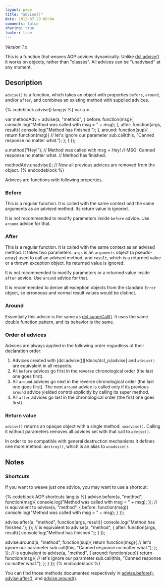 ```yaml
---
layout: page
title: "advise()"
date: 2012-07-29 00:04
comments: false
sharing: true
footer: true
---
```


*Version 1.x*

This is a function that weaves AOP advices dynamically. Unlike [dcl.advise()](../dcl_js/advise)
it works on objects, rather than "classes". All advices can be "unadvised" at any moment.

## Description

`advise()` is a function, which takes an object with properties `before`, `around`, and/or `after`, and
combines an existing method with supplied advices.

{% codeblock advise() lang:js %}
var a = ...

var methodAdv = advise(a, "method", {
  before: function(msg){
    console.log("Method was called with msg = " + msg);
  },
  after: function(args, result){
    console.log("Method has finished.");
  },
  around: function(sup){
    return function(msg){
      // let's ignore our parameter
      sub.call(this, "Canned response no matter what.");
    };
  }
});

a.method("Hey!");
// Method was called with msg = Hey!
// MSG: Canned response no matter what.
// Method has finished.

methodAdv.unadvise();
// Now all previous advices are removed from the object.
{% endcodeblock %}

Advices are functions with following properties.

### Before

This is a regular function. It is called with the same context and the same arguments as an advised method.
Its return value is ignored.

It is not recommended to modify parameters inside `before` advice. Use `around` advice for that.

### After

This is a regular function. It is called with the same context as an advised method. It takes two parameters: `args` is
an `arguments` object (a pseudo-array) used to call an advised method, and `result`, which is a returned value or
a thrown exception object. Its returned value is ignored.

It is not recommended to modify parameters or a returned value inside `after` advice. Use `around` advice for that.

It is recommended to derive all exception objects from the standard `Error` object, so erroneous and normal
result values would be distinct.

### Around

Essentially this advice is the same as [dcl.superCall()](../mini_js/supercall). It uses the same double
function pattern, and its behavior is the same.

### Order of advices

Advices are always applied in the following order regardless of their declaration order:

1. Advices created with [dcl.advise()][/docs/dcl_js/advise] and `advise()` are equivalent in all respects.
2. All `before` advices go first in the reverse chronological order (the last one goes first).
3. All `around` advices go next in the reverse chronological order (the last one goes first). The next `around` advice
is called only if its previous `around` advice yielded control explicitly by calling its super method.
4. All `after` advices go last in the chronological order (the first one goes first).

### Return value

`advise()` returns an opaque object with a single method: `unadvise()`. Calling it without parameters removes all
advices set with that call to `advise()`.

In order to be compatible with general destruction mechanisms it defines one more method: `destroy()`, which is
an alias to `unadvise()`.

## Notes

### Shortcuts

If you want to weave just one advice, you may want to use a shortcut:

{% codeblock AOP shortcuts lang:js %}
advise.before(a, "method", function(msg){
  console.log("Method was called with msg = " + msg);
});
// is equivalent to
advise(a, "method", {
  before: function(msg){
    console.log("Method was called with msg = " + msg);
  }
});

advise.after(a, "method", function(args, result){
  console.log("Method has finished.");
});
// is equivalent to
advise(a, "method", {
  after: function(args, result){
    console.log("Method has finished.");
  }
});

advise.around(a, "method", function(sup){
  return function(msg){
    // let's ignore our parameter
    sub.call(this, "Canned response no matter what.");
  };
});
// is equivalent to
advise(a, "method", {
  around: function(sup){
    return function(msg){
      // let's ignore our parameter
      sub.call(this, "Canned response no matter what.");
    };
  }
});
{% endcodeblock %}

You can find those methods documented respectively in [advise.before()](../advise_js/before),
[advise.after()](../advise_js/after), and [advise.around()](../advise_js/around).
